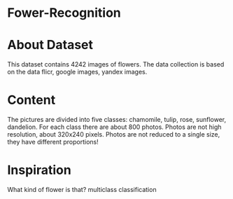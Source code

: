 # Fower-Recognition
# About Dataset
This dataset contains 4242 images of flowers.
The data collection is based on the data flicr, google images, yandex images.
# Content
The pictures are divided into five classes: chamomile, tulip, rose, sunflower, dandelion.
For each class there are about 800 photos. Photos are not high resolution, about 320x240 pixels. Photos are not reduced to a single size, they have different proportions!
# Inspiration
What kind of flower is that?
multiclass classification
